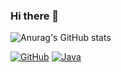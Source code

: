 ### Hi there 👋

<!--
**hiid0726/hiid0726** is a ✨ _special_ ✨ repository because its `README.md` (this file) appears on your GitHub profile.

Here are some ideas to get you started:

- 🔭 I’m currently working on ...
- 🌱 I’m currently learning ...
- 👯 I’m looking to collaborate on ...
- 🤔 I’m looking for help with ...
- 💬 Ask me about ...
- 📫 How to reach me: ...
- 😄 Pronouns: ...
- ⚡ Fun fact: ...
-->

![Anurag's GitHub stats](https://github-readme-stats.vercel.app/api?username=hiid0726&show_icons=true&theme=radical)

[![GitHub](https://badgen.net/badge/icon/github?icon=github&label)](https://github.com/hiid0726)
[![Java](https://badgen.net/badge/icon/java?icon=java&label)](https://github.com/hiid0726)
